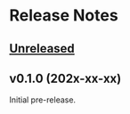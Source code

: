 # Release Notes

## [Unreleased](https://github.com/laravel/using/compare/v0.1.0...1.x)


## v0.1.0 (202x-xx-xx)

Initial pre-release.
